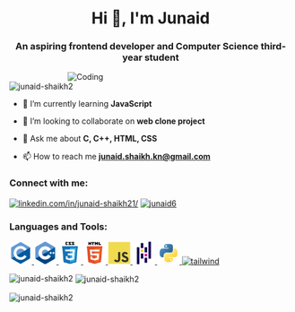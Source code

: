 <h1 align="center">Hi 👋, I'm Junaid</h1>
<h3 align="center">An aspiring frontend developer and Computer Science third-year student</h3>



<img align="right" alt="Coding" width="400" src="https://media.giphy.com/media/PZrjGkr334fXa/giphy.gif?cid=790b7611tqgnwcrqfnh1fbytcdabb2aosf5wnc59ucoxrly7&ep=v1_gifs_search&rid=giphy.gif&ct=g">


<p align="left"> <img src="https://komarev.com/ghpvc/?username=junaid-shaikh2&label=Profile%20views&color=0e75b6&style=flat" alt="junaid-shaikh2" /> </p>

- 🌱 I’m currently learning **JavaScript**

- 👯 I’m looking to collaborate on **web clone project**

- 💬 Ask me about **C, C++, HTML, CSS**

- 📫 How to reach me **junaid.shaikh.kn@gmail.com**

<h3 align="left">Connect with me:</h3>
<p align="left">
<a href="https://linkedin.com/in/linkedin.com/in/junaid-shaikh21/" target="blank"><img align="center" src="https://raw.githubusercontent.com/rahuldkjain/github-profile-readme-generator/master/src/images/icons/Social/linked-in-alt.svg" alt="linkedin.com/in/junaid-shaikh21/" height="30" width="40" /></a>
<a href="https://www.leetcode.com/junaid6" target="blank"><img align="center" src="https://raw.githubusercontent.com/rahuldkjain/github-profile-readme-generator/master/src/images/icons/Social/leet-code.svg" alt="junaid6" height="30" width="40" /></a>
</p>

<h3 align="left">Languages and Tools:</h3>
<p align="left"> <a href="https://www.cprogramming.com/" target="_blank" rel="noreferrer"> <img src="https://raw.githubusercontent.com/devicons/devicon/master/icons/c/c-original.svg" alt="c" width="40" height="40"/> </a> <a href="https://www.w3schools.com/cpp/" target="_blank" rel="noreferrer"> <img src="https://raw.githubusercontent.com/devicons/devicon/master/icons/cplusplus/cplusplus-original.svg" alt="cplusplus" width="40" height="40"/> </a> <a href="https://www.w3schools.com/css/" target="_blank" rel="noreferrer"> <img src="https://raw.githubusercontent.com/devicons/devicon/master/icons/css3/css3-original-wordmark.svg" alt="css3" width="40" height="40"/> </a> <a href="https://www.w3.org/html/" target="_blank" rel="noreferrer"> <img src="https://raw.githubusercontent.com/devicons/devicon/master/icons/html5/html5-original-wordmark.svg" alt="html5" width="40" height="40"/> </a> <a href="https://developer.mozilla.org/en-US/docs/Web/JavaScript" target="_blank" rel="noreferrer"> <img src="https://raw.githubusercontent.com/devicons/devicon/master/icons/javascript/javascript-original.svg" alt="javascript" width="40" height="40"/> </a> <a href="https://pandas.pydata.org/" target="_blank" rel="noreferrer"> <img src="https://raw.githubusercontent.com/devicons/devicon/2ae2a900d2f041da66e950e4d48052658d850630/icons/pandas/pandas-original.svg" alt="pandas" width="40" height="40"/> </a> <a href="https://www.python.org" target="_blank" rel="noreferrer"> <img src="https://raw.githubusercontent.com/devicons/devicon/master/icons/python/python-original.svg" alt="python" width="40" height="40"/> </a> <a href="https://tailwindcss.com/" target="_blank" rel="noreferrer"> <img src="https://www.vectorlogo.zone/logos/tailwindcss/tailwindcss-icon.svg" alt="tailwind" width="40" height="40"/> </a> </p>

<p><img align="left" src="https://github-readme-stats.vercel.app/api/top-langs?username=junaid-shaikh2&show_icons=true&locale=en&layout=compact" alt="junaid-shaikh2" /></p>

<p>&nbsp;<img align="center" src="https://github-readme-stats.vercel.app/api?username=junaid-shaikh2&show_icons=true&locale=en" alt="junaid-shaikh2" /></p>

<p><img align="center" src="https://github-readme-streak-stats.herokuapp.com/?user=junaid-shaikh2&" alt="junaid-shaikh2" /></p>
